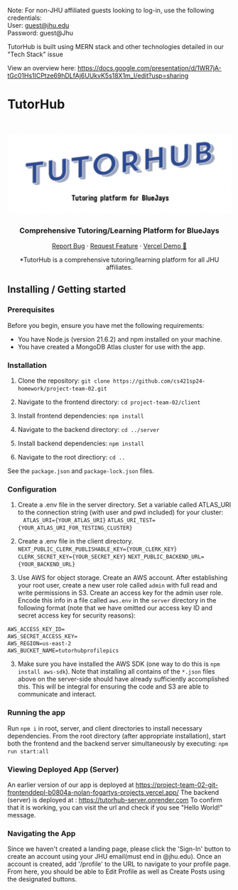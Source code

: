 Note: For non-JHU affiliated guests looking to log-in, use the following credentials:     
User: guest@jhu.edu     
Password: guest@Jhu     

TutorHub is built using MERN stack and other technologies detailed in our "Tech Stack" issue

View an overview here: https://docs.google.com/presentation/d/1WR7jA-tGc01Hs1lCPtze69hDLfAj6UUkvK5s18X1m_I/edit?usp=sharing

# TutorHub
<br />
<p align="center">
    <img src="./assets/TuturHubLogo.png">
    <h3 align="center">Comprehensive Tutoring/Learning Platform for BlueJays</h3>

  <p align="center">
    <a href="mailto:dyang40@jh.edu?subject=Mail from Our Site">Report Bug</a>
    ·
    <a href="mailto:dyang40@jh.edu?subject=Mail from Our Site">Request Feature</a>
    ·
    <a href="https://project-team-02-git-frontenddepl-b0804a-nolan-fogartys-projects.vercel.app/">Vercel Demo 🚀</a>
  </p>
      <p align="center"> *TutorHub is a comprehensive tutoring/learning platform for all JHU affiliates. </p>
</p>

## Installing / Getting started

### Prerequisites

Before you begin, ensure you have met the following requirements:
- You have Node.js (version 21.6.2) and npm installed on your machine.
- You have created a MongoDB Atlas cluster for use with the app.

### Installation

1. Clone the repository: ```git clone https://github.com/cs421sp24-homework/project-team-02.git```

2. Navigate to the frontend directory: ```cd project-team-02/client```

3. Install frontend dependencies: ```npm install```

4. Navigate to the backend directory: ```cd ../server```

5. Install backend dependencies: ```npm install```

6. Navigate to the root directiory: ```cd ..```

See the `package.json` and `package-lock.json` files.

### Configuration

1. Create a .env file in the server directory. Set a variable called ATLAS_URI to the connection string (with user and pwd included) for your cluster:
   ```ATLAS_URI={YOUR_ATLAS_URI}```
   ```ATLAS_URI_TEST={YOUR_ATLAS_URI_FOR_TESTING_CLUSTER}```

3. Create a .env file in the client directory.
   ```NEXT_PUBLIC_CLERK_PUBLISHABLE_KEY={YOUR_CLERK_KEY}```
   ```CLERK_SECRET_KEY={YOUR_SECRET_KEY}```
   ```NEXT_PUBLIC_BACKEND_URL={YOUR_BACKEND_URL}```

4. Use AWS for object storage. Create an AWS account. After establishing your root user, create a new user role called `admin` with full read and write permissions in S3. Create an access key for the admin user role. Encode this info in a file called `aws.env` in the `server` directory in the following format (note that we have omitted our access key ID and secret access key for security reasons):

```
AWS_ACCESS_KEY_ID=
AWS_SECRET_ACCESS_KEY=
AWS_REGION=us-east-2
AWS_BUCKET_NAME=tutorhubprofilepics
```

3. Make sure you have installed the AWS SDK (one way to do this is `npm install aws-sdk`). Note that installing all contains of the `*.json` files above on the server-side should have already sufficiently accomplished this. This will be integral for ensuring the code and S3 are able to communicate and interact.

### Running the app

Run ```npm i``` in root, server, and client directories to install necessary dependencies.
From the root directory (after appropriate installation), start both the frontend and the backend server simultaneously by executing: ```npm run start:all```

### Viewing Deployed App (Server)

An earlier version of our app is deployed at https://project-team-02-git-frontenddepl-b0804a-nolan-fogartys-projects.vercel.app/
The backend (server) is deployed at : https://tutorhub-server.onrender.com
To confirm that it is working, you can visit the url and check if you see "Hello World!" message. 

### Navigating the App

Since we haven't created a landing page, please click the 'Sign-In' button to create an account using your JHU email(must end in @jhu.edu). Once an account is created, add '/profile' to the URL to navigate to your profile page. From here, you should be able to Edit Profile as well as Create Posts using the designated buttons. 
